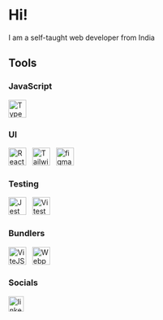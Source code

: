 # Hi!
I am a self-taught web developer from India

## Tools
### JavaScript
[<img src="https://cdn.jsdelivr.net/gh/devicons/devicon/icons/typescript/typescript-original.svg" height="35" alt="Typescript logo"  />](https://www.typescriptlang.org/)
### UI
[<img src="https://cdn.jsdelivr.net/gh/devicons/devicon/icons/react/react-original.svg" height="35" alt="React JS logo"  />](https://react.dev/) &nbsp;
[<img src="https://cdn.jsdelivr.net/gh/devicons/devicon/icons/tailwindcss/tailwindcss-original.svg" height="35" alt="Tailwind logo"  />](https://tailwindcss.com/) &nbsp;
[<img src="https://cdn.jsdelivr.net/gh/devicons/devicon/icons/figma/figma-original.svg" height="35" alt="figma logo"  />](https://figma.com/)
### Testing
[<img src="https://cdn.jsdelivr.net/gh/devicons/devicon/icons/jest/jest-plain.svg" height="35" alt="Jest logo"  />](https://jestjs.io/) &nbsp;
[<img src="https://cdn.jsdelivr.net/gh/devicons/devicon/icons/vitest/vitest-original.svg" height="35" alt="Vitest logo"  />](https://vitest.dev/)
### Bundlers
[<img src="https://cdn.jsdelivr.net/gh/devicons/devicon/icons/vitejs/vitejs-original.svg" height="35" alt="ViteJS logo"  />](https://vitejs.dev/) &nbsp;
[<img src="https://cdn.jsdelivr.net/gh/devicons/devicon/icons/webpack/webpack-original.svg" height="35" alt="Webpack logo"  />](https://webpack.js.org/)



### Socials
[<img src="https://cdn.jsdelivr.net/gh/devicons/devicon/icons/linkedin/linkedin-original.svg" height="30" alt="linkedin logo"  />](https://linkedin.com/in/tuhindas56)
